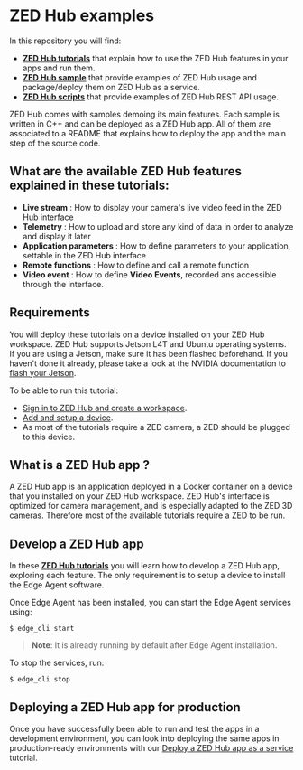 # ZED Hub examples

In this repository you will find:
- [**ZED Hub tutorials**](./tutorials/) that explain how to use the ZED Hub features in your apps and run them.
- [**ZED Hub sample**](./samples/README.md) that provide examples of ZED Hub usage and package/deploy them on ZED Hub as a service.
- [**ZED Hub scripts**](./scripts/README.md) that provide examples of ZED Hub REST API usage.

ZED Hub comes with samples demoing its main features. Each sample is written in C++ and can be deployed as a ZED Hub app. All of them are associated to a README that explains how to deploy the app and the main step of the source code. 

## What are the available ZED Hub features explained in these tutorials:

- **Live stream** : How to display your camera's live video feed in the ZED Hub interface
- **Telemetry** : How to upload and store any kind of data in order to analyze and display it later
- **Application parameters** : How to define parameters to your application, settable in the ZED Hub interface
- **Remote functions** : How to define and call a remote function
- **Video event** : How to define **Video Events**, recorded ans accessible through the interface.

## Requirements
You will deploy these tutorials on a device installed on your ZED Hub workspace. ZED Hub supports Jetson L4T and Ubuntu operating systems. If you are using a Jetson, make sure it has been flashed beforehand. If you haven't done it already, please take a look at the NVIDIA documentation to [flash your Jetson](https://docs.nvidia.com/sdk-manager/install-with-sdkm-jetson/index.html).

To be able to run this tutorial:
- [Sign in to ZED Hub and create a workspace](https://www.stereolabs.com/docs/cloud/overview/get-workspace/).
- [Add and setup a device](https://www.stereolabs.com/docs/cloud/overview/setup-device/).
- As most of the tutorials require a ZED camera, a ZED should be plugged to this device.

## What is a ZED Hub app ?
A ZED Hub app is an application deployed in a Docker container on a device that you installed on your ZED Hub workspace. ZED Hub's interface is optimized for camera management, and is especially adapted to the ZED 3D cameras. Therefore most of the available tutorials require a ZED to be run.

## Develop a ZED Hub app

In these [**ZED Hub tutorials**](./tutorials/) you will learn how to develop a ZED Hub app, exploring each feature.
The only requirement is to setup a device to install the Edge Agent software.

Once Edge Agent has been installed, you can start the Edge Agent services using:
```
$ edge_cli start
```

> **Note**: It is already running by default after Edge Agent installation.

To stop the services, run:
```
$ edge_cli stop
```

## Deploying a ZED Hub app for production

Once you have successfully been able to run and test the apps in a development environment, you can look into deploying the same apps in production-ready environments with our [Deploy a ZED Hub app as a service](./deploy_as_a_service.md) tutorial.